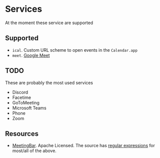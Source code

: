 # Services

At the moment these service are supported

## Supported

- `ical`. Custom URL scheme to open events in the `Calendar.app`
- `meet`. [Google Meet](https://meet.google.com)

## TODO

These are probably the most used services

- Discord
- Facetime
- GoToMeeting
- Microsoft Teams
- Phone
- Zoom

## Resources

- [MeetingBar](https://github.com/leits/MeetingBar). Apache Licensed. The source has [regular expressions](https://github.com/leits/MeetingBar/blob/b4af1de5d0d490c2a69c29024843995211865977/MeetingBar/MeetingServices.swift#L264) for most/all of the above.

